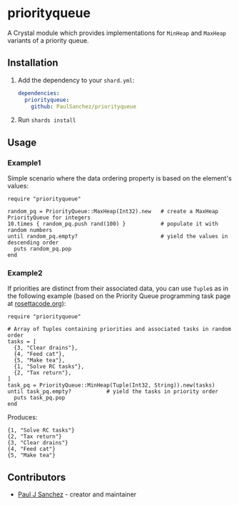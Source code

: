 # priorityqueue

A Crystal module which provides implementations for `MinHeap` and `MaxHeap`
variants of a priority queue.

## Installation

1. Add the dependency to your `shard.yml`:

   ```yaml
   dependencies:
     priorityqueue:
       github: PaulSanchez/priorityqueue
   ```

2. Run `shards install`

## Usage

### Example1

Simple scenario where the data ordering property is based on the element's values:
```crystal
require "priorityqueue"

random_pq = PriorityQueue::MaxHeap(Int32).new   # create a MaxHeap PriorityQueue for integers
10.times { random_pq.push rand(100) }           # populate it with random numbers
until random_pq.empty?                          # yield the values in descending order 
  puts random_pq.pop
end
```

### Example2

If priorities are distinct from their associated data, you can use `Tuple`s
as in the following example (based on the Priority Queue programming task page
at [rosettacode.org](https://rosettacode.org/wiki/Priority_queue)):
```crystal
require "priorityqueue"

# Array of Tuples containing priorities and associated tasks in random order
tasks = [
  {3, "Clear drains"},
  {4, "Feed cat"},
  {5, "Make tea"},
  {1, "Solve RC tasks"},
  {2, "Tax return"},
]
task_pq = PriorityQueue::MinHeap(Tuple(Int32, String)).new(tasks)
until task_pq.empty?           # yield the tasks in priority order
  puts task_pq.pop
end
```
Produces:
```text
{1, "Solve RC tasks"}
{2, "Tax return"}
{3, "Clear drains"}
{4, "Feed cat"}
{5, "Make tea"}
```

## Contributors

- [Paul J Sanchez](https://github.com/PaulSanchez) - creator and maintainer
